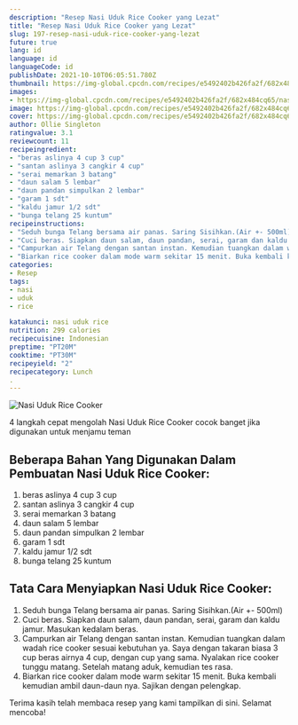 ```yaml
---
description: "Resep Nasi Uduk Rice Cooker yang Lezat"
title: "Resep Nasi Uduk Rice Cooker yang Lezat"
slug: 197-resep-nasi-uduk-rice-cooker-yang-lezat
future: true
lang: id
language: id
languageCode: id
publishDate: 2021-10-10T06:05:51.780Z 
thumbnail: https://img-global.cpcdn.com/recipes/e5492402b426fa2f/682x484cq65/nasi-uduk-rice-cooker-foto-resep-utama.png
images:
- https://img-global.cpcdn.com/recipes/e5492402b426fa2f/682x484cq65/nasi-uduk-rice-cooker-foto-resep-utama.png
image: https://img-global.cpcdn.com/recipes/e5492402b426fa2f/682x484cq65/nasi-uduk-rice-cooker-foto-resep-utama.png
cover: https://img-global.cpcdn.com/recipes/e5492402b426fa2f/682x484cq65/nasi-uduk-rice-cooker-foto-resep-utama.png
author: Ollie Singleton
ratingvalue: 3.1
reviewcount: 11
recipeingredient:
- "beras aslinya 4 cup 3 cup"
- "santan aslinya 3 cangkir 4 cup"
- "serai memarkan 3 batang"
- "daun salam 5 lembar"
- "daun pandan simpulkan 2 lembar"
- "garam 1 sdt"
- "kaldu jamur 1/2 sdt"
- "bunga telang 25 kuntum"
recipeinstructions:
- "Seduh bunga Telang bersama air panas. Saring Sisihkan.(Air +- 500ml)"
- "Cuci beras. Siapkan daun salam, daun pandan, serai, garam dan kaldu jamur. Masukan kedalam beras."
- "Campurkan air Telang dengan santan instan. Kemudian tuangkan dalam wadah rice cooker sesuai kebutuhan ya. Saya dengan takaran biasa 3 cup beras airnya 4 cup, dengan cup yang sama. Nyalakan rice cooker tunggu matang. Setelah matang aduk, kemudian tes rasa."
- "Biarkan rice cooker dalam mode warm sekitar 15 menit. Buka kembali kemudian ambil daun-daun nya. Sajikan dengan pelengkap."
categories:
- Resep
tags:
- nasi
- uduk
- rice

katakunci: nasi uduk rice 
nutrition: 299 calories
recipecuisine: Indonesian
preptime: "PT20M"
cooktime: "PT30M"
recipeyield: "2"
recipecategory: Lunch
. 
---
```



![Nasi Uduk Rice Cooker](https://img-global.cpcdn.com/recipes/e5492402b426fa2f/682x484cq65/nasi-uduk-rice-cooker-foto-resep-utama.png)

4 langkah cepat mengolah  Nasi Uduk Rice Cooker cocok banget jika digunakan untuk menjamu teman

<!--inarticleads1-->

## Beberapa Bahan Yang Digunakan Dalam Pembuatan Nasi Uduk Rice Cooker:

1. beras aslinya 4 cup 3 cup
1. santan aslinya 3 cangkir 4 cup
1. serai memarkan 3 batang
1. daun salam 5 lembar
1. daun pandan simpulkan 2 lembar
1. garam 1 sdt
1. kaldu jamur 1/2 sdt
1. bunga telang 25 kuntum



<!--inarticleads2-->

## Tata Cara Menyiapkan Nasi Uduk Rice Cooker:

1. Seduh bunga Telang bersama air panas. Saring Sisihkan.(Air +- 500ml)
1. Cuci beras. Siapkan daun salam, daun pandan, serai, garam dan kaldu jamur. Masukan kedalam beras.
1. Campurkan air Telang dengan santan instan. Kemudian tuangkan dalam wadah rice cooker sesuai kebutuhan ya. Saya dengan takaran biasa 3 cup beras airnya 4 cup, dengan cup yang sama. Nyalakan rice cooker tunggu matang. Setelah matang aduk, kemudian tes rasa.
1. Biarkan rice cooker dalam mode warm sekitar 15 menit. Buka kembali kemudian ambil daun-daun nya. Sajikan dengan pelengkap.




Terima kasih telah membaca resep yang kami tampilkan di sini. Selamat mencoba!
